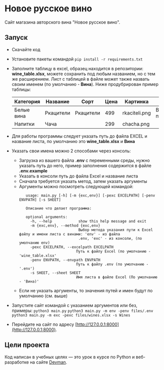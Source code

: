 # Новое русское вино

Сайт магазина авторского вина "Новое русское вино".

## Запуск

- Скачайте код

- Установите пакеты командой 
  ```pip install -r requirements.txt```

- Заполните таблицу в excel, образец находится в репозитории: **wine_table.xlsx**, можете сохранить под любым названием, но с тем же расширением. Лист с таблицей в файле может также назвать своим именем (по умолчанию - **Вина**). Ниже продубрирован пример таблицы:

    | Категория  | Название  | Сорт      | Цена | Картинка      | Акция                |
    |------------|-----------|-----------|------|---------------|----------------------|
    | Белые вина | Ркацители | Ркацители | 499  | rkaciteli.png | Выгодное предложение |
    | Напитки    | Чача      |           | 299  | chacha.png    |                      |

- Для работы программы следует указать путь до файла EXCEL и название листа, по умолчанию это **wine_table.xlsx** и **Вина** 

- Указать свои имена можно 2 способами через консоль:
  - Загрузка из вашего файла **.env** с переменными среды, нужно указать путь до него, пример заполнения содержится в файле **.env.example**
  - Указать в консоли путь до файла Excel и название листа
  - Сначала требуется указать метод, затем указать аргументы
  - Аргументы можно посмотреть следующей командой: 
    ```python3 main.py -h
       usage: main.py [-h] [-m {exc,env}] [-pexc EXCELPATH] [-penv ENVPATH] [-s SHEET]

       Описание что делает программа:

       optional arguments:
         -h, --help            show this help message and exit
         -m {exc,env}, --method {exc,env}
                               Выбор метода указания пути к Excel файлу и имени листа с винами: 'env' - из файла
                               .env, 'exc' - из консоли, (по умолчанию env)
         -pexc EXCELPATH, --excelpath EXCELPATH
                              Путь к файлу Excel (по умолчанию - 'wine_table.xlsx'
         -penv ENVPATH, --envpath ENVPATH
                              Путь к файлу .env (по умолчанию - '.env')
         -s SHEET, --sheet SHEET
                              Имя листа в файле Excel (По умолчанию - 'Вина)'
    ```
  - Если не указать аргументы, то значения путей и имен будут по умолчанию (см. выше)

- Запустите сайт командой c указанием аргументов или без, примеры:
  ```python3 main.py```
  ```python3 main.py -m env -penv files/.env```
  ```python3 main.py -m exc -pexc files/wines.xlsx -s Wines```

- Перейдите на сайт по адресу [http://127.0.0.1:8000](http://127.0.0.1:8000).

## Цели проекта

Код написан в учебных целях — это урок в курсе по Python и веб-разработке на сайте [Devman](https://dvmn.org).
